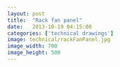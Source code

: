 ```yaml
---
layout: post
title:  "Rack fan panel"
date:   2013-10-19 04:15:00
categories: ['technical drawings']
image: technical/rackFanPanel.jpg
image_width: 700
image_height: 500
---
```


